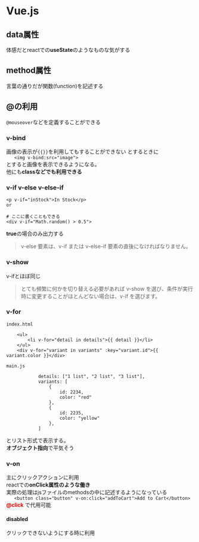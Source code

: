 # Vue.js

## data属性
体感だとreactでの**useState**のようなものな気がする

## method属性
言葉の通りだが関数(function)を記述する

## @の利用
`@mouseover`などを定義することができる


### v-bind

画像の表示が`{{}}`を利用してもすることができない とするときに  
`    <img v-bind:src="image">
`  
とすると画像を表示できるようになる。  
他にも**classなどでも利用できる**

### v-if v-else v-else-if

    <p v-if="inStock">In Stock</p> 
    or
    
    # ここに書くこともできる
    <div v-if="Math.random() > 0.5">

**true**の場合のみ出力する
> v-else 要素は、v-if または v-else-if 要素の直後になければなりません。

### v-show

v-ifとほぼ同じ
> とても頻繁に何かを切り替える必要があれば v-show を選び、条件が実行時に変更することがほとんどない場合は、v-if を選びます。  


### v-for
```
index.html

    <ul>
        <li v-for="detail in details">{{ detail }}</li>
    </ul>
    <div v-for="variant in variants" :key="variant.id">{{ variant.color }}</div>
```

```
main.js

            details: ["1 list", "2 list", "3 list"],
            variants: [
                {
                    id: 2234,
                    color: "red"
                },
                {
                    id: 2235,
                    color: "yellow"
                },
            ]
```
とリスト形式で表示する。  
**オブジェクト指向**で平気そう  

### v-on
主にクリックアクションに利用  
reactでの**onClick属性のような働き**  
実際の処理はjsファイルのmethodsの中に記述するようになっている  
`    <button class="button" v-on:click="addToCart">Add to Cart</button>
`  
**<span style="color: red; ">@click</span>** で代用可能

#### disabled
クリックできないようにする時に利用
